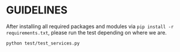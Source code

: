 # GUIDELINES

After installing all required packages and modules via `pip install -r requirements.txt`, please run the test depending on where we are.

```bash
python test/test_services.py
```
